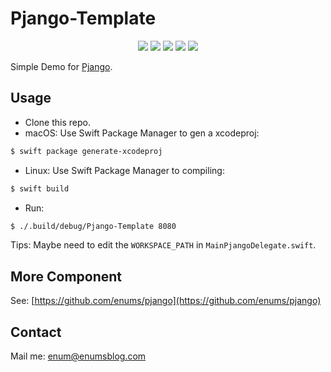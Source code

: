 # Pjango-Template


<p align="center">
	<img src="https://img.shields.io/badge/Build-Passing-brightgreen.svg?style=flat">
	<img src="https://img.shields.io/badge/Swift-3.2-orange.svg?style=flat">
	<img src="https://img.shields.io/badge/Perfect-2.x-orange.svg?style=flat">
   <img src="https://img.shields.io/badge/Platforms-OS%20X%20%7C%20Linux%20-lightgray.svg?style=flat">
   <img src="https://img.shields.io/badge/License-Apache-lightgrey.svg?style=flat">
</p>

Simple Demo for [Pjango](https://github.com/enums/pjango).

## Usage

- Clone this repo.
- macOS: Use Swift Package Manager to gen a xcodeproj:

```bash
$ swift package generate-xcodeproj
```


- Linux: Use Swift Package Manager to compiling:

```bash
$ swift build
```

- Run:

```bash
$ ./.build/debug/Pjango-Template 8080
```

Tips: Maybe need to edit the `WORKSPACE_PATH` in `MainPjangoDelegate.swift`.

## More Component

See: [https://github.com/enums/pjango](https://github.com/enums/pjango)

## Contact

Mail me: [enum@enumsblog.com](enum@enumsblog.com)